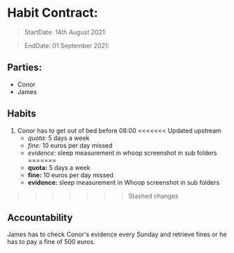 # Habit Contract:

> StartDate: 14th August 2021:

> EndDate: 01 September 2021:

## Parties:

- Conor
- James

## Habits

1. Conor has to get out of bed before 08:00
<<<<<<< Updated upstream
    * *quota:* 5 days a week
    * *fine:* 10 euros per day missed
    * *evidence:* sleep measurement in whoop screenshot in sub folders
=======
    * **quota:** 5 days a week
    * **fine:** 10 euros per day missed
    * **evidence:** sleep measurement in Whoop screenshot in sub folders
>>>>>>> Stashed changes


## Accountability

James has to check Conor's evidence every Sunday and retrieve fines or he has to pay a fine of 500 euros.
